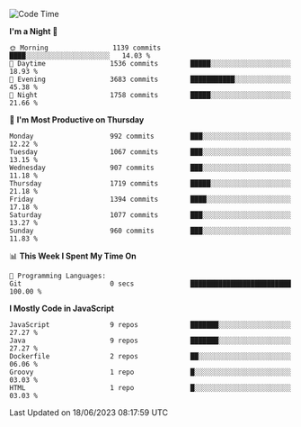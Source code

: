 <!--START_SECTION:waka-->
![Code Time](http://img.shields.io/badge/Code%20Time-1%2C298%20hrs%203%20mins-blue)

**I'm a Night 🦉** 

```text
🌞 Morning                1139 commits        ████░░░░░░░░░░░░░░░░░░░░░   14.03 % 
🌆 Daytime                1536 commits        █████░░░░░░░░░░░░░░░░░░░░   18.93 % 
🌃 Evening                3683 commits        ███████████░░░░░░░░░░░░░░   45.38 % 
🌙 Night                  1758 commits        █████░░░░░░░░░░░░░░░░░░░░   21.66 % 
```
📅 **I'm Most Productive on Thursday** 

```text
Monday                   992 commits         ███░░░░░░░░░░░░░░░░░░░░░░   12.22 % 
Tuesday                  1067 commits        ███░░░░░░░░░░░░░░░░░░░░░░   13.15 % 
Wednesday                907 commits         ███░░░░░░░░░░░░░░░░░░░░░░   11.18 % 
Thursday                 1719 commits        █████░░░░░░░░░░░░░░░░░░░░   21.18 % 
Friday                   1394 commits        ████░░░░░░░░░░░░░░░░░░░░░   17.18 % 
Saturday                 1077 commits        ███░░░░░░░░░░░░░░░░░░░░░░   13.27 % 
Sunday                   960 commits         ███░░░░░░░░░░░░░░░░░░░░░░   11.83 % 
```


📊 **This Week I Spent My Time On** 

```text
💬 Programming Languages: 
Git                      0 secs              █████████████████████████   100.00 % 
```

**I Mostly Code in JavaScript** 

```text
JavaScript               9 repos             ███████░░░░░░░░░░░░░░░░░░   27.27 % 
Java                     9 repos             ███████░░░░░░░░░░░░░░░░░░   27.27 % 
Dockerfile               2 repos             ██░░░░░░░░░░░░░░░░░░░░░░░   06.06 % 
Groovy                   1 repo              █░░░░░░░░░░░░░░░░░░░░░░░░   03.03 % 
HTML                     1 repo              █░░░░░░░░░░░░░░░░░░░░░░░░   03.03 % 
```




 Last Updated on 18/06/2023 08:17:59 UTC
<!--END_SECTION:waka-->
